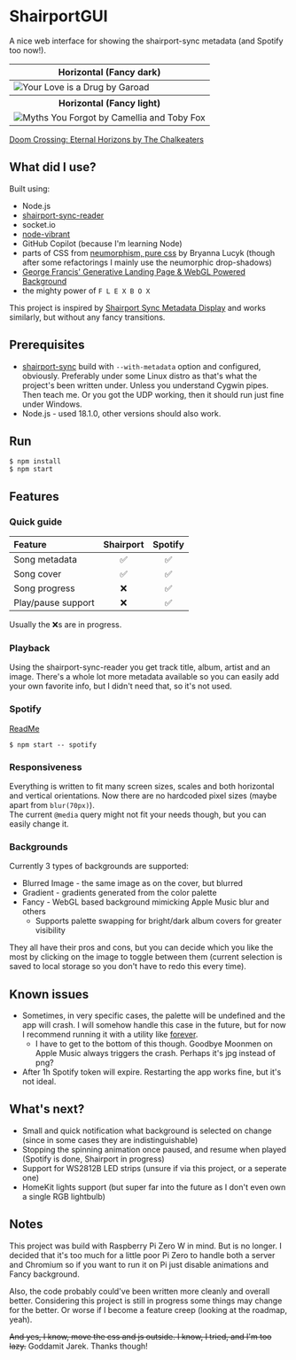# ShairportGUI

A nice web interface for showing the shairport-sync metadata (and Spotify too now!).

<table>
  <thead>
    <tr>
      <th colspan="2">Horizontal (Fancy dark)</th>
    </tr>
  </thead>
  <tbody>
    <tr>
      <td colspan="2">
        <image alt="Your Love is a Drug by Garoad" src="img/Screen1.png">
      </td>
    </tr>
    <tr>
      <th colspan="2">Horizontal (Fancy light)</th>  
    </tr>
    <tr>
      <td colspan="2">
        <image alt="Myths You Forgot by Camellia and Toby Fox" src="img/Screen2.png">
      </td>
    </tr>
  </tbody>
</table>

[Doom Crossing: Eternal Horizons by The Chalkeaters](https://user-images.githubusercontent.com/15912902/177040000-b2b88ede-eff9-4d05-8dc1-fa3c4030299e.webm)

## What did I use?

Built using:

-   Node.js
-   [shairport-sync-reader](https://www.npmjs.com/package/shairport-sync-reader)
-   socket.io
-   [node-vibrant](https://www.npmjs.com/package/node-vibrant)
-   GitHub Copilot (because I'm learning Node)
-   parts of CSS from [neumorphism, pure css](https://codepen.io/b-r-y/pen/wvrXdEd) by Bryanna Lucyk (though after some refactorings I mainly use the neumorphic drop-shadows)
-   [George Francis' Generative Landing Page & WebGL Powered Background](https://georgefrancis.dev/writing/create-a-generative-landing-page-and-webgl-powered-background/)
-   the mighty power of `F L E X B O X`

This project is inspired by [Shairport Sync Metadata Display](https://github.com/AlainGourves/shairport-metadata-display) and works similarly, but without any fancy transitions.

## Prerequisites

-   [shairport-sync](https://github.com/mikebrady/shairport-sync) build with `--with-metadata` option and configured, obviously. Preferably under some Linux distro as that's what the project's been written under. Unless you understand Cygwin pipes. Then teach me. Or you got the UDP working, then it should run just fine under Windows.
-   Node.js - used 18.1.0, other versions should also work.

## Run

```
$ npm install
$ npm start
```

## Features
### Quick guide
|Feature|Shairport|Spotify|
|:---|:---:|:---:|
|Song metadata|✅|✅|
|Song cover|✅|✅|
|Song progress|❌|✅|
|Play/pause support|❌|✅|
Usually the ❌s are in progress.
### Playback
Using the shairport-sync-reader you get track title, album, artist and an image. There's a whole lot more metadata available so you can easily add your own favorite info, but I didn't need that, so it's not used.
### Spotify
[ReadMe](docs/spotify.md)  
```
$ npm start -- spotify
```
### Responsiveness
Everything is written to fit many screen sizes, scales and both horizontal and vertical orientations. Now there are no hardcoded pixel sizes (maybe apart from `blur(70px)`).  
The current `@media` query might not fit your needs though, but you can easily change it.
### Backgrounds
Currently 3 types of backgrounds are supported:
* Blurred Image - the same image as on the cover, but blurred
* Gradient - gradients generated from the color palette
* Fancy - WebGL based background mimicking Apple Music blur and others
  * Supports palette swapping for bright/dark album covers for greater visibility

They all have their pros and cons, but you can decide which you like the most by clicking on the image to toggle between them (current selection is saved to local storage so you don't have to redo this every time).  

## Known issues

-   Sometimes, in very specific cases, the palette will be undefined and the app will crash. I will somehow handle this case in the future, but for now I recommend running it with a utility like [forever](https://www.npmjs.com/package/forever).
    -   I have to get to the bottom of this though. Goodbye Moonmen on Apple Music always triggers the crash. Perhaps it's jpg instead of png?
-   After 1h Spotify token will expire. Restarting the app works fine, but it's not ideal.

## What's next?
* Small and quick notification what background is selected on change (since in some cases they are indistinguishable)
* Stopping the spinning animation once paused, and resume when played (Spotify is done, Shairport in progress)
* Support for WS2812B LED strips (unsure if via this project, or a seperate one)
* HomeKit lights support (but super far into the future as I don't even own a single RGB lightbulb)

## Notes

This project was build with Raspberry Pi Zero W in mind. But is no longer. I decided that it's too much for a little poor Pi Zero to handle both a server and Chromium so if you want to run it on Pi just disable animations and Fancy background.

Also, the code probably could've been written more cleanly and overall better. Considering this project is still in progress some things may change for the better. Or worse if I become a feature creep (looking at the roadmap, yeah).

~~And yes, I know, move the css and js outside. I know, I tried, and I'm too lazy.~~ Goddamit Jarek. Thanks though!
